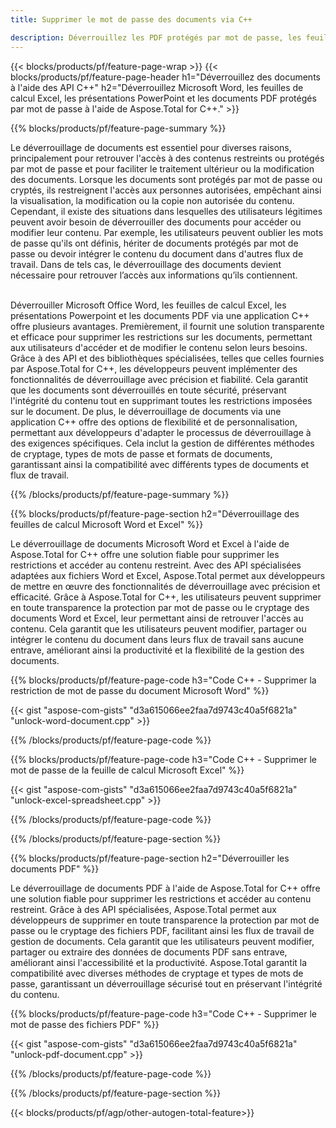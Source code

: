 ```yaml
---
title: Supprimer le mot de passe des documents via C++ 

description: Déverrouillez les PDF protégés par mot de passe, les feuilles de calcul Microsoft Word, les feuilles de calcul Excel et les fichiers de présentation PowerPoint via votre application C++.
---
```


{{< blocks/products/pf/feature-page-wrap >}}
{{< blocks/products/pf/feature-page-header h1="Déverrouillez des documents à l'aide des API C++" h2="Déverrouillez Microsoft Word, les feuilles de calcul Excel, les présentations PowerPoint et les documents PDF protégés par mot de passe à l'aide de Aspose.Total for C++." >}}

{{% blocks/products/pf/feature-page-summary %}}

Le déverrouillage de documents est essentiel pour diverses raisons, principalement pour retrouver l'accès à des contenus restreints ou protégés par mot de passe et pour faciliter le traitement ultérieur ou la modification des documents. Lorsque les documents sont protégés par mot de passe ou cryptés, ils restreignent l'accès aux personnes autorisées, empêchant ainsi la visualisation, la modification ou la copie non autorisée du contenu. Cependant, il existe des situations dans lesquelles des utilisateurs légitimes peuvent avoir besoin de déverrouiller des documents pour accéder ou modifier leur contenu. Par exemple, les utilisateurs peuvent oublier les mots de passe qu'ils ont définis, hériter de documents protégés par mot de passe ou devoir intégrer le contenu du document dans d'autres flux de travail. Dans de tels cas, le déverrouillage des documents devient nécessaire pour retrouver l’accès aux informations qu’ils contiennent.<br /><br />

Déverrouiller Microsoft Office Word, les feuilles de calcul Excel, les présentations Powerpoint et les documents PDF via une application C++ offre plusieurs avantages. Premièrement, il fournit une solution transparente et efficace pour supprimer les restrictions sur les documents, permettant aux utilisateurs d'accéder et de modifier le contenu selon leurs besoins. Grâce à des API et des bibliothèques spécialisées, telles que celles fournies par Aspose.Total for C++, les développeurs peuvent implémenter des fonctionnalités de déverrouillage avec précision et fiabilité. Cela garantit que les documents sont déverrouillés en toute sécurité, préservant l'intégrité du contenu tout en supprimant toutes les restrictions imposées sur le document. De plus, le déverrouillage de documents via une application C++ offre des options de flexibilité et de personnalisation, permettant aux développeurs d'adapter le processus de déverrouillage à des exigences spécifiques. Cela inclut la gestion de différentes méthodes de cryptage, types de mots de passe et formats de documents, garantissant ainsi la compatibilité avec différents types de documents et flux de travail. 

{{% /blocks/products/pf/feature-page-summary  %}}

{{% blocks/products/pf/feature-page-section  h2="Déverrouillage des feuilles de calcul Microsoft Word et Excel" %}}

Le déverrouillage de documents Microsoft Word et Excel à l'aide de Aspose.Total for C++ offre une solution fiable pour supprimer les restrictions et accéder au contenu restreint. Avec des API spécialisées adaptées aux fichiers Word et Excel, Aspose.Total permet aux développeurs de mettre en œuvre des fonctionnalités de déverrouillage avec précision et efficacité. Grâce à Aspose.Total for C++, les utilisateurs peuvent supprimer en toute transparence la protection par mot de passe ou le cryptage des documents Word et Excel, leur permettant ainsi de retrouver l'accès au contenu. Cela garantit que les utilisateurs peuvent modifier, partager ou intégrer le contenu du document dans leurs flux de travail sans aucune entrave, améliorant ainsi la productivité et la flexibilité de la gestion des documents.

{{% blocks/products/pf/feature-page-code h3="Code C++ - Supprimer la restriction de mot de passe du document Microsoft Word" %}}

{{< gist "aspose-com-gists" "d3a615066ee2faa7d9743c40a5f6821a" "unlock-word-document.cpp" >}}

{{% /blocks/products/pf/feature-page-code  %}}

{{% blocks/products/pf/feature-page-code h3="Code C++ - Supprimer le mot de passe de la feuille de calcul Microsoft Excel" %}}

{{< gist "aspose-com-gists" "d3a615066ee2faa7d9743c40a5f6821a" "unlock-excel-spreadsheet.cpp" >}}

{{% /blocks/products/pf/feature-page-code  %}}

{{% /blocks/products/pf/feature-page-section %}}

{{% blocks/products/pf/feature-page-section  h2="Déverrouiller les documents PDF" %}}

Le déverrouillage de documents PDF à l'aide de Aspose.Total for C++ offre une solution fiable pour supprimer les restrictions et accéder au contenu restreint. Grâce à des API spécialisées, Aspose.Total permet aux développeurs de supprimer en toute transparence la protection par mot de passe ou le cryptage des fichiers PDF, facilitant ainsi les flux de travail de gestion de documents. Cela garantit que les utilisateurs peuvent modifier, partager ou extraire des données de documents PDF sans entrave, améliorant ainsi l'accessibilité et la productivité. Aspose.Total garantit la compatibilité avec diverses méthodes de cryptage et types de mots de passe, garantissant un déverrouillage sécurisé tout en préservant l'intégrité du contenu.

{{% blocks/products/pf/feature-page-code h3="Code C++ - Supprimer le mot de passe des fichiers PDF" %}}

{{< gist "aspose-com-gists" "d3a615066ee2faa7d9743c40a5f6821a" "unlock-pdf-document.cpp" >}}

{{% /blocks/products/pf/feature-page-code  %}}

{{% /blocks/products/pf/feature-page-section %}}

{{< blocks/products/pf/agp/other-autogen-total-feature>}}